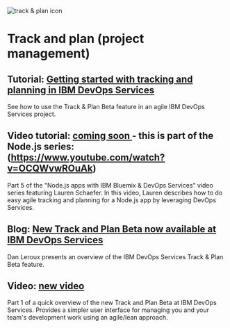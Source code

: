 ![track & plan icon]()

# Track and plan (project management)

## Tutorial: [Getting started with tracking and planning in IBM DevOps Services](/tutorials/trackplan)

See how to  use the Track & Plan Beta feature in an agile IBM DevOps Services project.

## Video tutorial: [coming soon ]()- this is part of the Node.js series: (https://www.youtube.com/watch?v=OCQWvwROuAk)

Part 5 of the "Node.js apps with IBM Bluemix & DevOps Services" video series featuring Lauren Schaefer. 
In this video, Lauren describes how to do easy agile tracking and planning for a Node.js app by 
leveraging DevOps Services.


## Blog: [New Track and Plan Beta now available at IBM DevOps Services ](https://jazz.net/blog/index.php/2014/05/15/track-and-plan-beta-devops-services/)
Dan Leroux presents an overview of the IBM DevOps Services Track & Plan Beta feature.

## Video: [new video](https://www.youtube.com/watch?feature=player_embedded&v=sKI8T6sE5b8)
Part 1 of a quick overview of the new Track and Plan Beta at IBM DevOps Services.
Provides a simpler user interface for managing you and your team's development work using an agile/lean approach.